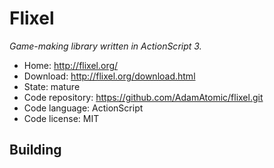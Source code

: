 # Flixel

_Game-making library written in ActionScript 3._

- Home: http://flixel.org/
- Download: http://flixel.org/download.html
- State: mature
- Code repository: https://github.com/AdamAtomic/flixel.git
- Code language: ActionScript
- Code license: MIT

## Building

